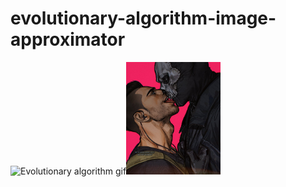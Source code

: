 # evolutionary-algorithm-image-approximator
<img src="https://github.com/9Dread/evolutionary-algorithm-image-approximator/blob/main/gifs/ghostsoap.gif" alt="Evolutionary algorithm gif" style="width:30%; height:auto;"><img src="https://github.com/9Dread/evolutionary-algorithm-image-approximator/blob/main/ghostsoap.jpg" alt="Original image" style="width:30%; height:auto;">
